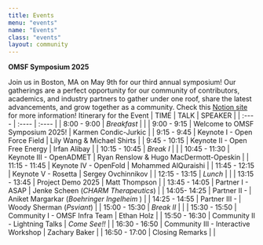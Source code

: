 ```yaml
---
title: Events
menu: "events"
name: "Events"
class: "events"
layout: community
---
```


**OMSF Symposium 2025**

Join us in Boston, MA on May 9th for our third annual symposium! Our gatherings are a perfect opportunity for our community of contributors, academics, and industry partners to gather under one roof, share the latest advancements, and grow together as a community.   Check this [Notion site](https://omsf.notion.site/OMSF-Symposium-2025-157e6ec9d442801c91e2d8c672ba40a4) for more information!
Itinerary for the Event
|  TIME |  TALK |  SPEAKER |
| :---- | :---- | :---- |
|  8:00 \- 9:00 |   *Breakfast*  |  |
|  9:00 \- 9:15 |  Welcome to OMSF Symposium 2025\! |  Karmen Condic-Jurkic |
|  9:15 \- 9:45 |  Keynote I \- Open Force Field |  Lily Wang & Michael Shirts |
|  9:45 \- 10:15 |  Keynote II \- Open Free Energy |  Irfan Alibay |
|  10:15 \- 10:45 |   *Break I* |  |
|  10:45 \- 11:30 |  Keynote III \- OpenADMET |  Ryan Renslow & Hugo MacDermott-Opeskin |
|  11:15 \- 11:45 |  Keynote IV \- OpenFold |  Mohammed AlQuraishi |
|  11:45 \- 12:15 |  Keynote V \- Rosetta |  Sergey Ovchinnikov |
|  12:15 \- 13:15 |   *Lunch* |  |
|  13:15 \- 13:45 |  Project Demo 2025 |  Matt Thompson |
|  13:45 \- 14:05 |  Partner I \- ASAP |  Jenke Scheen (*CHARM Therapeutics*) |
|  14:05- 14:25 |  Partner II \- |  Aniket Margarkar (*Boehringer Ingelheim* ) |
|  14:25 \- 14:55 |  Partner III \- |  Woody Sherman (*Psviant*) |
|  15:00 \- 15:30 |   *Break II* |  |
|  15:30 \- 15:50 |  Community I \- OMSF Infra Team |  Ethan Holz |
|  15:50 \- 16:30 |  Community II \- Lightning Talks |  *Come See\!\!* |
|  16:30 \- 16:50 |  Community III \- Interactive Workshop |  Zachary Baker |
|  16:50 \- 17:00 |  Closing Remarks |  |
